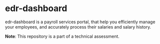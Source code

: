 # edr-dashboard

edr-dashboard is a payroll services portal, that help you efficiently manage your employees, and accurately process their salaries and salary history.

**Note**: This repository is a part of a technical assessment.
